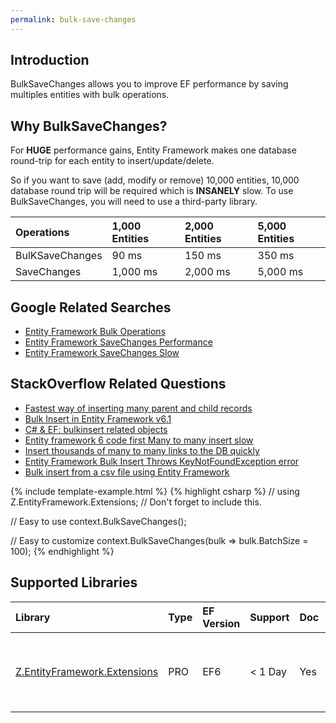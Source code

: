 ```yaml
---
permalink: bulk-save-changes
---
```


## Introduction

BulkSaveChanges allows you to improve EF performance by saving multiples entities with bulk operations.

## Why BulkSaveChanges?

For **HUGE** performance gains, Entity Framework makes one database round-trip for each entity to insert/update/delete. 

So if you want to save (add, modify or remove) 10,000 entities, 10,000 database round trip will be required which is **INSANELY** slow. To use BulkSaveChanges, you will need to use a third-party library.

|Operations	|1,000 Entities	|2,000 Entities	|5,000 Entities|
|:----------|:----------|:----------|:----------|
|BulKSaveChanges	|90 ms	|150 ms	|350 ms|
|SaveChanges	|1,000 ms	|2,000 ms	|5,000 ms|

## Google Related Searches

 - [Entity Framework Bulk Operations](https://www.google.com/search?q=entity+framework+bulk+operations)
 - [Entity Framework SaveChanges Performance](https://www.google.com/search?q=entity+framework+savechanges+performance)
 - [Entity Framework SaveChanges Slow](https://www.google.com/search?q=entity+framework+savechanges+slow)

## StackOverflow Related Questions

 - [Fastest way of inserting many parent and child records](https://stackoverflow.com/questions/36606000/fastest-way-of-inserting-many-parent-and-child-records)
 - [Bulk Insert in Entity Framework v6.1](https://stackoverflow.com/questions/39745043/bulk-insert-in-entity-framework-v6-1)
 - [C# & EF: bulkinsert related objects](https://stackoverflow.com/questions/39320956/c-sharp-ef-bulkinsert-related-objects)
 - [Entity framework 6 code first Many to many insert slow](https://stackoverflow.com/questions/36939520/entity-framework-6-code-first-many-to-many-insert-slow)
 - [Insert thousands of many to many links to the DB quickly](https://stackoverflow.com/questions/35415557/insert-thousands-of-many-to-many-links-to-the-db-quickly)
 - [Entity Framework Bulk Insert Throws KeyNotFoundException error](https://stackoverflow.com/questions/32225183/entity-framework-bulk-insert-throws-keynotfoundexception-error/37969443#37969443)
 - [Bulk insert from a csv file using Entity Framework](https://stackoverflow.com/questions/36725006/bulk-insert-from-a-csv-file-using-entity-framework)

{% include template-example.html %} 
{% highlight csharp %}
// using Z.EntityFramework.Extensions; // Don't forget to include this.

// Easy to use
context.BulkSaveChanges();

// Easy to customize
context.BulkSaveChanges(bulk => bulk.BatchSize = 100);
{% endhighlight %}

## Supported Libraries

|Library	|Type	|EF Version	|Support	|Doc	|Features|
|:----------|:----------|:----------|:----------|:----------|:----------|
|[Z.EntityFramework.Extensions](/ef-extesnsions)	|PRO	|EF6	|< 1 Day	|Yes	| Bulk SaveChanges<br>Bulk Insert<br>Bulk Update<br>Bulk Delete<br>Bulk Merge|
